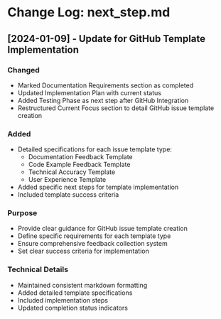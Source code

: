 # Change Log: next_step.md

## [2024-01-09] - Update for GitHub Template Implementation

### Changed
- Marked Documentation Requirements section as completed
- Updated Implementation Plan with current status
- Added Testing Phase as next step after GitHub Integration
- Restructured Current Focus section to detail GitHub issue template creation

### Added
- Detailed specifications for each issue template type:
  * Documentation Feedback Template
  * Code Example Feedback Template
  * Technical Accuracy Template
  * User Experience Template
- Added specific next steps for template implementation
- Included template success criteria

### Purpose
- Provide clear guidance for GitHub issue template creation
- Define specific requirements for each template type
- Ensure comprehensive feedback collection system
- Set clear success criteria for implementation

### Technical Details
- Maintained consistent markdown formatting
- Added detailed template specifications
- Included implementation steps
- Updated completion status indicators
